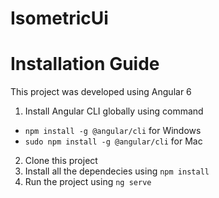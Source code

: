 # IsometricUi

# Installation Guide

This project was developed using Angular 6

1. Install Angular CLI globally using command 
  - `npm install -g @angular/cli` for Windows
  - `sudo npm install -g @angular/cli` for Mac
2. Clone this project
3. Install all the dependecies using `npm install`
4. Run the project using `ng serve`

